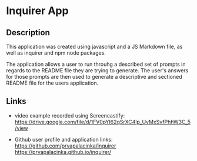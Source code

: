 # Inquirer App

## Description 
This application was created using javascript and a JS Markdown file, as well as inquirer and npm node packages. 

The application allows a user to run throuhg a described set of prompts in regards to the README file they are trying to generate. The user's answers for those prompts are then used to generate a descriptive and sectioned README file for the users application. 

## Links
- video example recorded using Screencastify:
https://drive.google.com/file/d/1FV0pYI62qSrXC4lp_UvMxSvfPhhW3C_5/view

- Github user profile and application links:
https://github.com/prvapalacinka/inquirer
https://prvapalacinka.github.io/inquirer/
